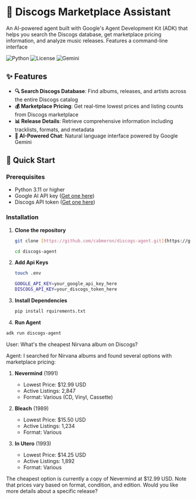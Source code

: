 # 🎵 Discogs Marketplace Assistant

An AI-powered agent built with Google's Agent Development Kit (ADK) that helps you search the Discogs database, get marketplace pricing information, and analyze music releases. Features a command-line interface

![Python](https://img.shields.io/badge/python-3.11+-blue.svg)
![License](https://img.shields.io/badge/license-MIT-green.svg)
![Gemini](https://img.shields.io/badge/Gemini-1.5%20Flash-orange.svg)

## ✨ Features

- **🔍 Search Discogs Database**: Find albums, releases, and artists across the entire Discogs catalog
- **💰 Marketplace Pricing**: Get real-time lowest prices and listing counts from Discogs marketplace
- **📊 Release Details**: Retrieve comprehensive information including tracklists, formats, and metadata
- **🤖 AI-Powered Chat**: Natural language interface powered by Google Gemini

## 🚀 Quick Start

### Prerequisites

- Python 3.11 or higher
- Google AI API key ([Get one here](https://aistudio.google.com/apikey))
- Discogs API token ([Get one here](https://www.discogs.com/settings/developers))

### Installation

1. **Clone the repository**
   ```bash
   git clone [https://github.com/cabmeron/discogs-agent.git](https://github.com/cabmeron/discogs-agent.git)
   ```

   ```bash
   cd discogs-agent
   ```
   
2. **Add Api Keys**

   ```bash
   touch .env
   ```

   ```bash
   GOOGLE_API_KEY=your_google_api_key_here
   DISCOGS_API_KEY=your_discogs_token_here
   ```
3. **Install Dependencies**
   ```bash
   pip install rquirements.txt
   ```
4. **Run Agent**

  ```bash
  adk run discogs-agent
  ```

User: What's the cheapest Nirvana album on Discogs?

Agent: I searched for Nirvana albums and found several options with marketplace pricing:

1. **Nevermind** (1991)
   - Lowest Price: $12.99 USD
   - Active Listings: 2,847
   - Format: Various (CD, Vinyl, Cassette)

2. **Bleach** (1989)
   - Lowest Price: $15.50 USD
   - Active Listings: 1,234
   - Format: Various

3. **In Utero** (1993)
   - Lowest Price: $14.25 USD
   - Active Listings: 1,892
   - Format: Various

The cheapest option is currently a copy of Nevermind at $12.99 USD. Note that prices 
vary based on format, condition, and edition. Would you like more details about a 
specific release?
